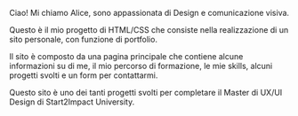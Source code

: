 Ciao! Mi chiamo Alice, sono appassionata di Design e comunicazione visiva.

Questo è il mio progetto di HTML/CSS che consiste nella realizzazione di un sito personale, con funzione di portfolio.

Il sito è composto da una pagina principale che contiene alcune informazioni su di me, il mio percorso di formazione, le mie skills, alcuni progetti svolti e un form per contattarmi.

Questo sito è uno dei tanti progetti svolti per completare il Master di UX/UI Design di Start2Impact University.
